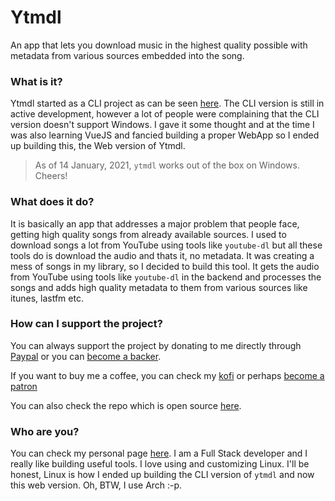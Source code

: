 # Ytmdl

An app that lets you download music in the highest quality possible with metadata from various sources embedded into the song.

### What is it?

Ytmdl started as a CLI project as can be seen [here](https://github.com/deepjyoti30/ytmdl). The CLI version is still in active development, however a lot of people were complaining that the CLI version doesn't support Windows. I gave it some thought and at the time I was also learning VueJS and fancied building a proper WebApp so I ended up building this, the Web version of Ytmdl.

> As of 14 January, 2021, `ytmdl` works out of the box on Windows. Cheers!

### What does it do?

It is basically an app that addresses a major problem that people face, getting high quality songs from already available sources. I used to download songs a lot from YouTube using tools like `youtube-dl` but all these tools do is download the audio and thats it, no metadata. It was creating a mess of songs in my library, so I decided to build this tool. It gets the audio from YouTube using tools like `youtube-dl` in the backend and processes the songs and adds high quality metadata to them from various sources like itunes, lastfm etc.

### How can I support the project?

You can always support the project by donating to me directly through [Paypal](https://paypal.me/deepjyoti30) or you can [become a backer](https://opencollective.com/ytmdl#backer).

If you want to buy me a coffee, you can check my [kofi](https://ko-fi.com/deepjyoti30) or perhaps [become a patron](https://www.patreon.com/deepjyoti30)

You can also check the repo which is open source [here](https://github.com/deepjyoti30/ytmdl).

### Who are you?

You can check my personal page [here](https://deepjyoti30.dev). I am a Full Stack developer and I really like building useful tools. I love using and customizing Linux. I'll be honest, Linux is how I ended up building the CLI version of `ytmdl` and now this web version. Oh, BTW, I use Arch :-p.